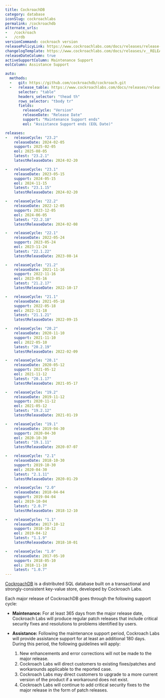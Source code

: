 ```yaml
---
title: CockroachDB
category: database
iconSlug: cockroachlabs
permalink: /cockroachdb
alternate_urls:
-   /cockroach
-   /crdb
versionCommand: cockroach version
releasePolicyLink: https://www.cockroachlabs.com/docs/releases/release-support-policy
changelogTemplate: https://www.cockroachlabs.com/docs/releases/v__RELEASE_CYCLE__
releaseDateColumn: true
activeSupportColumn: Maintenance Support
eolColumn: Assistance Support

auto:
  methods:
  -   git: https://github.com/cockroachdb/cockroach.git
  -   release_table: https://www.cockroachlabs.com/docs/releases/release-support-policy
      selector: "table"
      headers_selector: "thead th"
      rows_selector: "tbody tr"
      fields:
        releaseCycle: "Version"
        releaseDate: "Release Date"
        support: "Maintenance Support ends"
        eol: "Assistance Support ends (EOL Date)"

releases:
-   releaseCycle: "23.2"
    releaseDate: 2024-02-05
    support: 2025-02-05
    eol: 2025-08-05
    latest: "23.2.1"
    latestReleaseDate: 2024-02-20

-   releaseCycle: "23.1"
    releaseDate: 2023-05-15
    support: 2024-05-15
    eol: 2024-11-15
    latest: "23.1.15"
    latestReleaseDate: 2024-02-20

-   releaseCycle: "22.2"
    releaseDate: 2022-12-05
    support: 2023-12-05
    eol: 2024-06-05
    latest: "22.2.18"
    latestReleaseDate: 2024-02-08

-   releaseCycle: "22.1"
    releaseDate: 2022-05-24
    support: 2023-05-24
    eol: 2023-11-24
    latest: "22.1.22"
    latestReleaseDate: 2023-08-14

-   releaseCycle: "21.2"
    releaseDate: 2021-11-16
    support: 2022-11-16
    eol: 2023-05-16
    latest: "21.2.17"
    latestReleaseDate: 2022-10-17

-   releaseCycle: "21.1"
    releaseDate: 2021-05-18
    support: 2022-05-18
    eol: 2022-11-18
    latest: "21.1.21"
    latestReleaseDate: 2022-09-15

-   releaseCycle: "20.2"
    releaseDate: 2020-11-10
    support: 2021-11-10
    eol: 2022-05-10
    latest: "20.2.19"
    latestReleaseDate: 2022-02-09

-   releaseCycle: "20.1"
    releaseDate: 2020-05-12
    support: 2021-05-12
    eol: 2021-11-12
    latest: "20.1.17"
    latestReleaseDate: 2021-05-17

-   releaseCycle: "19.2"
    releaseDate: 2019-11-12
    support: 2020-11-12
    eol: 2021-05-12
    latest: "19.2.12"
    latestReleaseDate: 2021-01-19

-   releaseCycle: "19.1"
    releaseDate: 2019-04-30
    support: 2020-04-30
    eol: 2020-10-30
    latest: "19.1.11"
    latestReleaseDate: 2020-07-07

-   releaseCycle: "2.1"
    releaseDate: 2018-10-30
    support: 2019-10-30
    eol: 2020-04-30
    latest: "2.1.11"
    latestReleaseDate: 2020-01-29

-   releaseCycle: "2.0"
    releaseDate: 2018-04-04
    support: 2019-04-04
    eol: 2019-10-04
    latest: "2.0.7"
    latestReleaseDate: 2018-12-10

-   releaseCycle: "1.1"
    releaseDate: 2017-10-12
    support: 2018-10-12
    eol: 2019-04-12
    latest: "1.1.9"
    latestReleaseDate: 2018-10-01

-   releaseCycle: "1.0"
    releaseDate: 2017-05-10
    support: 2018-05-10
    eol: 2018-11-10
    latest: "1.0.7"
---
```


[CockroachDB](http://cockroachdb.com/) is a distributed SQL database built on a transactional and strongly-consistent key-value store, developed by Cockroach Labs.

Each major release of CockroachDB goes through the following support cycle:

- **Maintenance:** For at least 365 days from the major release date, Cockroach Labs will produce regular patch releases that include critical security fixes and resolutions to problems identified by users.

- **Assistance:** Following the maintenance support period, Cockroach Labs will provide assistance support for at least an additional 180 days. During this period, the following guidelines will apply:

  1. New enhancements and error corrections will not be made to the major release.
  1. Cockroach Labs will direct customers to existing fixes/patches and workarounds applicable to the reported case.
  1. Cockroach Labs may direct customers to upgrade to a more current version of the product if a workaround does not exist.
  1. Cockroach Labs will continue to add critical security fixes to the major release in the form of patch releases.
